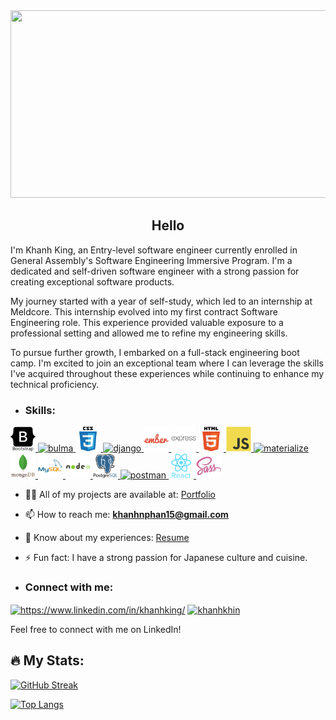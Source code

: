 <div align="center">
  <img src="https://media.giphy.com/media/L1R1tvI9svkIWwpVYr/giphy.gif" width="1000" height="300"/>
</div>

<h2 align="center">Hello</h2>

I'm Khanh King, an Entry-level software engineer currently enrolled in General Assembly's Software Engineering Immersive Program. I'm a dedicated and self-driven software engineer with a strong passion for creating exceptional software products.

My journey started with a year of self-study, which led to an internship at Meldcore. This internship evolved into my first contract Software Engineering role. This experience provided valuable exposure to a professional setting and allowed me to refine my engineering skills.

To pursue further growth, I embarked on a full-stack engineering boot camp. I'm excited to join an exceptional team where I can leverage the skills I've acquired throughout these experiences while continuing to enhance my technical proficiency.

- <h3 align="left">Skills:</h3>
<p align="left"> <a href="https://getbootstrap.com" target="_blank" rel="noreferrer"> <img src="https://raw.githubusercontent.com/devicons/devicon/master/icons/bootstrap/bootstrap-plain-wordmark.svg" alt="bootstrap" width="40" height="40"/> </a> <a href="https://bulma.io/" target="_blank" rel="noreferrer"> <img src="https://raw.githubusercontent.com/gilbarbara/logos/804dc257b59e144eaca5bc6ffd16949752c6f789/logos/bulma.svg" alt="bulma" width="40" height="40"/> </a> <a href="https://www.w3schools.com/css/" target="_blank" rel="noreferrer"> <img src="https://raw.githubusercontent.com/devicons/devicon/master/icons/css3/css3-original-wordmark.svg" alt="css3" width="40" height="40"/> </a> <a href="https://www.djangoproject.com/" target="_blank" rel="noreferrer"> <img src="https://cdn.worldvectorlogo.com/logos/django.svg" alt="django" width="40" height="40"/> </a> <a href="https://emberjs.com/" target="_blank" rel="noreferrer"> <img src="https://raw.githubusercontent.com/devicons/devicon/master/icons/ember/ember-original-wordmark.svg" alt="ember" width="40" height="40"/> </a> <a href="https://expressjs.com" target="_blank" rel="noreferrer"> <img src="https://raw.githubusercontent.com/devicons/devicon/master/icons/express/express-original-wordmark.svg" alt="express" width="40" height="40"/> </a> <a href="https://www.w3.org/html/" target="_blank" rel="noreferrer"> <img src="https://raw.githubusercontent.com/devicons/devicon/master/icons/html5/html5-original-wordmark.svg" alt="html5" width="40" height="40"/> </a> <a href="https://developer.mozilla.org/en-US/docs/Web/JavaScript" target="_blank" rel="noreferrer"> <img src="https://raw.githubusercontent.com/devicons/devicon/master/icons/javascript/javascript-original.svg" alt="javascript" width="40" height="40"/> </a> <a href="https://materializecss.com/" target="_blank" rel="noreferrer"> <img src="https://raw.githubusercontent.com/prplx/svg-logos/5585531d45d294869c4eaab4d7cf2e9c167710a9/svg/materialize.svg" alt="materialize" width="40" height="40"/> </a> <a href="https://www.mongodb.com/" target="_blank" rel="noreferrer"> <img src="https://raw.githubusercontent.com/devicons/devicon/master/icons/mongodb/mongodb-original-wordmark.svg" alt="mongodb" width="40" height="40"/> </a> <a href="https://www.mysql.com/" target="_blank" rel="noreferrer"> <img src="https://raw.githubusercontent.com/devicons/devicon/master/icons/mysql/mysql-original-wordmark.svg" alt="mysql" width="40" height="40"/> </a> <a href="https://nodejs.org" target="_blank" rel="noreferrer"> <img src="https://raw.githubusercontent.com/devicons/devicon/master/icons/nodejs/nodejs-original-wordmark.svg" alt="nodejs" width="40" height="40"/> </a> <a href="https://www.postgresql.org" target="_blank" rel="noreferrer"> <img src="https://raw.githubusercontent.com/devicons/devicon/master/icons/postgresql/postgresql-original-wordmark.svg" alt="postgresql" width="40" height="40"/> </a> <a href="https://postman.com" target="_blank" rel="noreferrer"> <img src="https://www.vectorlogo.zone/logos/getpostman/getpostman-icon.svg" alt="postman" width="40" height="40"/> </a> <a href="https://reactjs.org/" target="_blank" rel="noreferrer"> <img src="https://raw.githubusercontent.com/devicons/devicon/master/icons/react/react-original-wordmark.svg" alt="react" width="40" height="40"/> </a> <a href="https://sass-lang.com" target="_blank" rel="noreferrer"> <img src="https://raw.githubusercontent.com/devicons/devicon/master/icons/sass/sass-original.svg" alt="sass" width="40" height="40"/> </a> </p>

- 👨‍💻 All of my projects are available at: [Portfolio](https://khanhnphan15.wixsite.com/my-site-1)

- 📫 How to reach me: **khanhnphan15@gmail.com**

- 📄 Know about my experiences: [Resume](https://docs.google.com/document/d/1HVVdPL1mRmK9ztG25HazakD-lrMQjFtY0vznn239FgE/edit)

- ⚡ Fun fact: I have a strong passion for Japanese culture and cuisine.

- <h3 align="left">Connect with me:</h3>
<p align="left">
<a href="https://linkedin.com/in/https://www.linkedin.com/in/khanhking/" target="blank"><img align="center" src="https://raw.githubusercontent.com/rahuldkjain/github-profile-readme-generator/master/src/images/icons/Social/linked-in-alt.svg" alt="https://www.linkedin.com/in/khanhking/" height="30" width="40" /></a>
<a href="https://instagram.com/khanhkhin" target="blank"><img align="center" src="https://raw.githubusercontent.com/rahuldkjain/github-profile-readme-generator/master/src/images/icons/Social/instagram.svg" alt="khanhkhin" height="30" width="40" /></a>
</p>
Feel free to connect with me on LinkedIn!

## :fire: My Stats:
[![GitHub Streak](http://github-readme-streak-stats.herokuapp.com?user=khanhnphan15&theme=dark)](https://git.io/streak-stats)

[![Top Langs](https://github-readme-stats.vercel.app/api/top-langs/?username=khanhnphan15&layout=compact&theme=vision-friendly-dark)](https://github.com/khanhnphan15/github-readme-stats)




